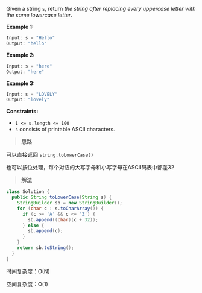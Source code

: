 Given a string `s`, return *the string after replacing every uppercase letter with the same lowercase letter*.

 

**Example 1:**

```java
Input: s = "Hello"
Output: "hello"
```

**Example 2:**

```java
Input: s = "here"
Output: "here"
```

**Example 3:**

```java
Input: s = "LOVELY"
Output: "lovely"
```

 

**Constraints:**

- `1 <= s.length <= 100`
- `s` consists of printable ASCII characters.

> **思路**

可以直接返回 `string.toLowerCase()`

也可以按位处理，每个对应的大写字母和小写字母在ASCII码表中都差32

> **解法**

```java
class Solution {
  public String toLowerCase(String s) {
    StringBuilder sb = new StringBuilder();
    for (char c : s.toCharArray()) {
      if (c >= 'A' && c <= 'Z') {
        sb.append((char)(c + 32));
      } else {
        sb.append(c);
      }
    }
    return sb.toString();
  }
}
```

时间复杂度：O(N)

空间复杂度：O(1)